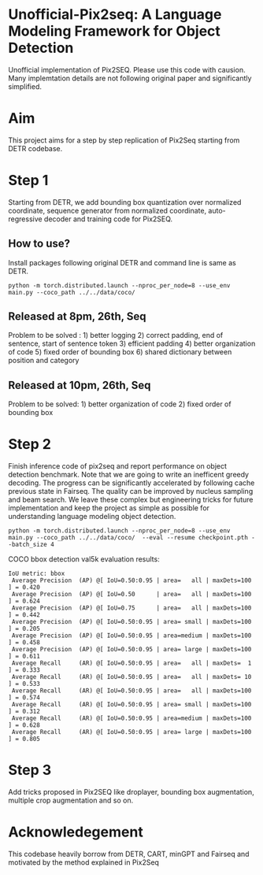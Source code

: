 # Unofficial-Pix2seq: A Language Modeling Framework for Object Detection
Unofficial implementation of Pix2SEQ. Please use this code with causion. Many implemtation details are not following original paper and significantly simplified. 

# Aim
This project aims for a step by step replication of Pix2Seq starting from DETR codebase. 

# Step 1
Starting from DETR, we add bounding box quantization over normalized coordinate, sequence generator from normalized coordinate, auto-regressive decoder and training code for Pix2SEQ.

## How to use?
Install packages following original DETR and command line is same as DETR.

```
python -m torch.distributed.launch --nproc_per_node=8 --use_env main.py --coco_path ../../data/coco/
```

## Released at 8pm, 26th, Seq
Problem to be solved : 1) better logging 2) correct padding, end of sentence, start of sentence token 3) efficient padding 4) better organization of code 5) fixed order of bounding box 6) shared dictionary between position and category

## Released at 10pm, 26th, Seq
Problem to be solved: 1) better organization of code 2) fixed order of bounding box

# Step 2
Finish inference code of pix2seq and report performance on object detection benchmark. Note that we are going to write an inefficent greedy decoding. The progress can be significantly accelerated by following cache previous state in Fairseq. The quality can be improved by nucleus sampling and beam search. We leave these complex but engineering tricks for future implementation and keep the project as simple as possible for understanding language modeling object detection.

```
python -m torch.distributed.launch --nproc_per_node=8 --use_env main.py --coco_path ../../data/coco/  --eval --resume checkpoint.pth --batch_size 4
```

COCO bbox detection val5k evaluation results:
```
IoU metric: bbox
 Average Precision  (AP) @[ IoU=0.50:0.95 | area=   all | maxDets=100 ] = 0.420
 Average Precision  (AP) @[ IoU=0.50      | area=   all | maxDets=100 ] = 0.624
 Average Precision  (AP) @[ IoU=0.75      | area=   all | maxDets=100 ] = 0.442
 Average Precision  (AP) @[ IoU=0.50:0.95 | area= small | maxDets=100 ] = 0.205
 Average Precision  (AP) @[ IoU=0.50:0.95 | area=medium | maxDets=100 ] = 0.458
 Average Precision  (AP) @[ IoU=0.50:0.95 | area= large | maxDets=100 ] = 0.611
 Average Recall     (AR) @[ IoU=0.50:0.95 | area=   all | maxDets=  1 ] = 0.333
 Average Recall     (AR) @[ IoU=0.50:0.95 | area=   all | maxDets= 10 ] = 0.533
 Average Recall     (AR) @[ IoU=0.50:0.95 | area=   all | maxDets=100 ] = 0.574
 Average Recall     (AR) @[ IoU=0.50:0.95 | area= small | maxDets=100 ] = 0.312
 Average Recall     (AR) @[ IoU=0.50:0.95 | area=medium | maxDets=100 ] = 0.628
 Average Recall     (AR) @[ IoU=0.50:0.95 | area= large | maxDets=100 ] = 0.805
```


# Step 3
Add tricks proposed in Pix2SEQ like droplayer, bounding box augmentation, multiple crop augmentation and so on.



# Acknowledegement 
This codebase heavily borrow from DETR, CART, minGPT and Fairseq and motivated by the method explained in Pix2Seq
